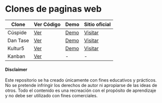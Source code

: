 # Clones de paginas web

| Clone    | Ver Código                                                               | Demo                                      | Sitio oficial                                         |
| -------- | ------------------------------------------------------------------------ | ----------------------------------------- | ----------------------------------------------------- |
| Cúspide  | [Ver](https://github.com/JGRoldan/web-clone-lab/tree/main/cuspide-clone) | [Demo](https://cuspide-clone.vercel.app/) | [Visitar](https://cuspide.com/tienda/)                |
| Dan Tase | [Ver](https://github.com/JGRoldan/web-clone-lab/tree/main/dantase-clone) | [Demo](https://dantase-clone.vercel.app/) | [Visitar](https://www.dantase.com/?ref=land-book.com) |
| Kultur5  | [Ver](https://github.com/JGRoldan/web-clone-lab/tree/main/kultur5-clone) | [Demo](https://kultur5-clone.vercel.app/) | [Visitar](https://www.kultur5.com/)                   |
| Kanban   | [Ver](https://github.com/JGRoldan/web-clone-lab/tree/main/kanban-clone)  | -                                         | -                                                     |

#### Disclaimer

Este repositorio se ha creado únicamente con fines educativos y prácticos. No se pretende infringir los derechos de autor ni apropiarse de las ideas de otros. Todo el contenido es una recreación con el propósito de aprendizaje y no debe ser utilizado con fines comerciales.
